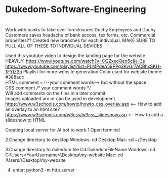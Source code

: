 # Dukedom-Software-Engineering
# 
Work with banks to take over foreclosures 
Duchy Employees and Duchy Customers saves headache of bank access, tax forms, etc.
Commercial properties??
Created new branches for each individual, MAKE SURE TO PULL ALL OF THESE TO INDIVIDUAL DEVICES


Used this youtube video to design the landing page for the website HEAVILY: https://www.youtube.com/watch?v=CQZxeoQeo5c&t=3s <br>
https://www.youtube.com/playlist?list=PLMPdeA59PPg3KvGr7ACBhxSKH-1FYIZ3n Playlist for more website generation
Color used for website theme: #388adc <br>
HTML comment < !--your comment words--> but without the space <br>
CSS comment /* your comment words */<br>
Will add comments on the files in a later commit.<br>
Images uploaded are or can be used in development.<br>
https://www.w3schools.com/howto/howto_css_overlay.asp <-- How to add an overlay to an html site?<br>
https://www.w3schools.com/w3css/w3css_slideshow.asp <-- How to add a slideshow to HTML<br>

Creating local server for AI bot to work
1.Open terminal 

2.Change directory to desktop
Windows: cd Desktop
Mac: cd ~/Desktop

3.Change directory to dukedom file
Cd DukedomFileName
Windows: cd C:\Users\<YourUsername>\Desktop\my-website
Mac: cd /Users/<YourUsername>/Desktop/my-website

4. enter: python3 -m http.server

